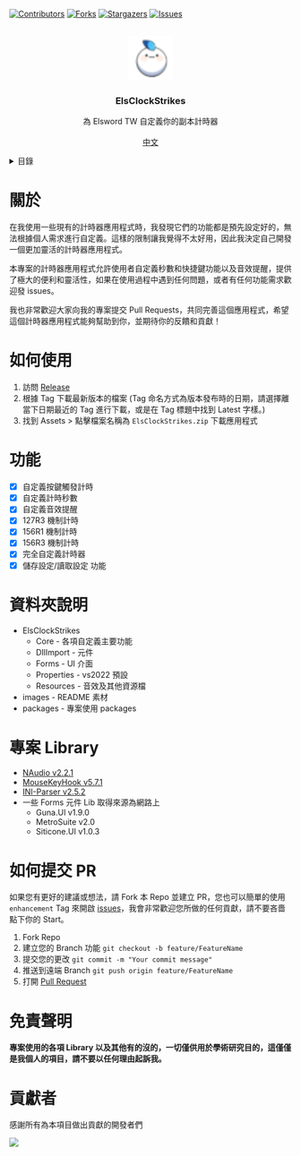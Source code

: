 [![Contributors][contributors-shield]][contributors-url]
[![Forks][forks-shield]][forks-url]
[![Stargazers][stars-shield]][stars-url]
[![Issues][issues-shield]][issues-url]
<!--[![MIT License][license-shield]][license-url]-->

<!-- PROJECT LOGO -->
<br />
<div align="center">
  <a href="https://github.com/Neillife/ElsClockStrikes">
    <img src="images/logo.png" alt="Logo" width="80" height="80">
  </a>

  <h3 align="center">ElsClockStrikes</h3>

  <p align="center">
    為 Elsword TW 自定義你的副本計時器
    <br />
    <br />
    <a href="https://github.com/Neillife/ElsClockStrikes/README.md">中文</a>
    <!--·
    <a href="https://github.com/Neillife/ElsClockStrikes/README_en.md">English</a>-->
  </p>
</div>


<!-- 目錄 -->
<details>
  <summary>目錄</summary>
  <ol>
    <li><a href="#關於">關於</a></li>
    <li><a href="#如何使用">如何使用</a></li>
    <li><a href="#功能">功能</a></li>
    <li><a href="#待新增">待新增</a></li>
    <li><a href="#資料夾說明">資料夾說明</a></li>
    <li><a href="#專案-library">專案 Library</a></li>
    <li><a href="#如何提交-pr">如何提交 PR</a></li>
    <li><a href="#免責聲明">免責聲明</a></li>
    <li><a href="#貢獻者">貢獻者</a></li>
  </ol>
</details>

# 關於

在我使用一些現有的計時器應用程式時，我發現它們的功能都是預先設定好的，無法根據個人需求進行自定義。這樣的限制讓我覺得不太好用，因此我決定自己開發一個更加靈活的計時器應用程式。

本專案的計時器應用程式允許使用者自定義秒數和快捷鍵功能以及音效提醒，提供了極大的便利和靈活性，如果在使用過程中遇到任何問題，或者有任何功能需求歡迎發 issues。

我也非常歡迎大家向我的專案提交 Pull Requests，共同完善這個應用程式，希望這個計時器應用程式能夠幫助到你，並期待你的反饋和貢獻！

# 如何使用

1. 訪問 [Release](https://github.com/Neillife/ElsClockStrikes/releases)
2. 根據 Tag 下載最新版本的檔案 (Tag 命名方式為版本發布時的日期，請選擇離當下日期最近的 Tag 進行下載，或是在 Tag 標題中找到 Latest 字樣。)
3. 找到 Assets > 點擊檔案名稱為 ```ElsClockStrikes.zip``` 下載應用程式

# 功能

- [x] 自定義按鍵觸發計時
- [x] 自定義計時秒數
- [x] 自定義音效提醒
- [x] 127R3 機制計時
- [x] 156R1 機制計時
- [x] 156R3 機制計時
- [x] 完全自定義計時器
- [x] 儲存設定/讀取設定 功能

# 資料夾說明

- ElsClockStrikes
  - Core - 各項自定義主要功能
  - DllImport - 元件
  - Forms - UI 介面
  - Properties - vs2022 預設
  - Resources - 音效及其他資源檔
- images - README 素材
- packages - 專案使用 packages

# 專案 Library

- [NAudio v2.2.1](https://github.com/naudio/NAudio)
- [MouseKeyHook v5.7.1](https://github.com/gmamaladze/globalmousekeyhook)
- [INI-Parser v2.5.2](https://github.com/rickyah/ini-parser)
- 一些 Forms 元件 Lib 取得來源為網路上
  - Guna.UI v1.9.0
  - MetroSuite v2.0
  - Siticone.UI v1.0.3

# 如何提交 PR

如果您有更好的建議或想法，請 Fork 本 Repo 並建立 PR，您也可以簡單的使用 ```enhancement``` Tag 來開啟 [issues](https://github.com/Neillife/ElsClockStrikes/issues)，我會非常歡迎您所做的任何貢獻，請不要吝嗇點下你的 Start。

1. Fork Repo
2. 建立您的 Branch 功能 ```git checkout -b feature/FeatureName```
3. 提交您的更改 ```git commit -m "Your commit message"```
4. 推送到遠端 Branch ```git push origin feature/FeatureName```
5. 打開 [Pull Request](https://github.com/Neillife/ElsClockStrikes/pulls)

# 免責聲明

**專案使用的各項 Library 以及其他有的沒的，一切僅供用於學術研究目的，這僅僅是我個人的項目，請不要以任何理由起訴我。**

# 貢獻者

感謝所有為本項目做出貢獻的開發者們

<a href="https://github.com/Neillife/ElsClockStrikes/graphs/contributors">
<img src="https://contrib.rocks/image?repo=Neillife/ElsClockStrikes" />
</a>





[contributors-shield]: https://img.shields.io/github/contributors/Neillife/ElsClockStrikes.svg?style=for-the-badge
[contributors-url]: https://github.com/Neillife/ElsClockStrikes/graphs/contributors
[forks-shield]: https://img.shields.io/github/forks/Neillife/ElsClockStrikes.svg?style=for-the-badge
[forks-url]: https://github.com/Neillife/ElsClockStrikes/network/members
[stars-shield]: https://img.shields.io/github/stars/Neillife/ElsClockStrikes.svg?style=for-the-badge
[stars-url]: https://github.com/Neillife/ElsClockStrikes/stargazers
[issues-shield]: https://img.shields.io/github/issues/Neillife/ElsClockStrikes.svg?style=for-the-badge
[issues-url]: https://github.com/Neillife/ElsClockStrikes/issues
<!--[license-shield]: https://img.shields.io/github/license/Neillife/ElsClockStrikes.svg?style=for-the-badge
[license-url]: https://github.com/Neillife/ElsClockStrikes/blob/master/LICENSE.txt-->
